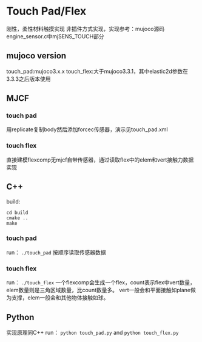 # Touch Pad/Flex
刚性，柔性材料触摸实现
非插件方式实现，实现参考：mujoco源码engine_sensor.c中mjSENS_TOUCH部分
## mujoco version
touch_pad:mujoco3.x.x
touch_flex:大于mujoco3.3.1，其中elastic2d参数在3.3.3之后版本使用
## MJCF
### touch pad
用replicate复制body然后添加forcec传感器，演示见touch_pad.xml
### touch flex
直接建模flexcomp无mjcf自带传感器，通过读取flex中的elem和vert接触力数据实现
## C++
build:
```
cd build
cmake ..
make
```
### touch pad
run： `./touch_pad`
按顺序读取传感器数据
### touch flex
run： `./touch_flex`
一个flexcomp会生成一个flex，count表示flex中vert数量，elem数量则是三角区域数量，比count数量多。
vert一般会和平面接触如plane做为支撑，elem一般会和其他物体接触如球。
## Python
实现原理同C++
run：
`python touch_pad.py` and `python touch_flex.py`
